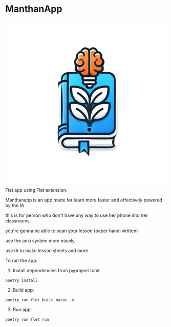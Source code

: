# ManthanApp

![logo](https://github.com/LerniDev/manthanapp/blob/master/src/assets/icon.png)

Flet app using Flet extension.

Manthanapp is an app made for 
learn more faster and 
effectively powered by the IA

this is for person who don't have any way to use her phone into her classrooms

you're gonna be able to scan your lesson (paper hand-written)

use the anki system more easely

use IA to make lesson sheets and more


To run the app:

1. Install dependencies from pyproject.toml:

```
poetry install
```

2. Build app:

```
poetry run flet build macos -v
```

3. Run app:

```
poetry run flet run
```